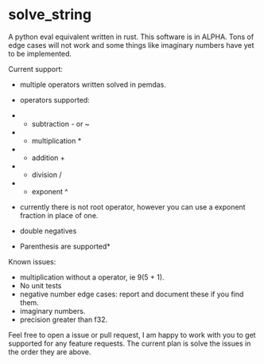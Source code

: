 # solve_string
A python eval equivalent written in rust. 
This software is in ALPHA. Tons of edge cases will not work and some things like imaginary numbers have yet to be implemented.

Current support:

- multiple operators written solved in pemdas.

- operators supported:

- - subtraction *-* or ~ 
- - multiplication * 
- - addition + 
- - division / 
- - exponent ^ 

- currently there is not root operator, however you can use a exponent fraction in place of one.

- double negatives

- Parenthesis are supported*

Known issues:

- multiplication without a operator, ie 9(5 + 1).
- No unit tests
- negative number edge cases: report and document these if you find them.
- imaginary numbers.
- precision greater than f32.

Feel free to open a issue or pull request, I am happy to work with you to get supported for any feature requests. The current plan is solve the issues in the order they are above.
